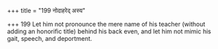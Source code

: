 +++
title = "199 नोदाहरेद् अस्य"

+++
199	Let him not pronounce the mere name of his teacher (without adding an honorific title) behind his back even, and let him not mimic his gait, speech, and deportment.